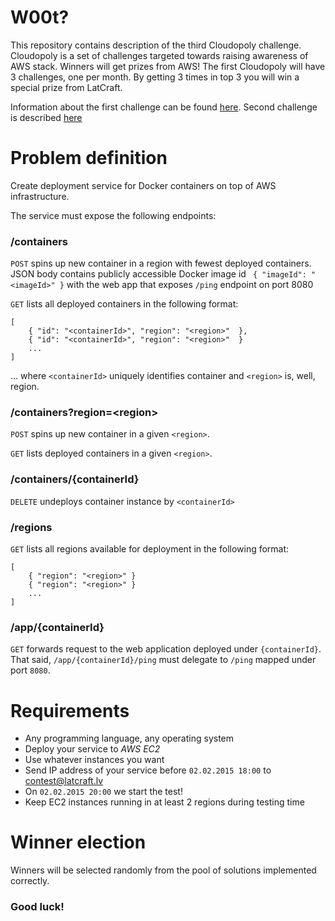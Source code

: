 W00t? 
==================

This repository contains description of the third Cloudopoly challenge. Cloudopoly is a set of challenges targeted towards raising awareness of AWS stack. Winners will get prizes from AWS! The first Cloudopoly will have 3 challenges, one per month. By getting 3 times in top 3 you will win a special prize from LatCraft.

Information about the first challenge can be found [here](https://github.com/latcraft/cloudopoly-search). Second challenge is described [here](https://github.com/latcraft/cloudopoly-pics)

Problem definition
==================
Create deployment service for Docker containers on top of AWS infrastructure. 

The service must expose the following endpoints:

### /containers



```POST``` spins up new container in a region with fewest deployed containers. JSON body contains publicly accessible Docker image id  ``` { "imageId": "<imageId>" }``` with the web app that exposes ```/ping``` endpoint on port 8080 

```GET``` lists all deployed containers in the following format:

```
[
	{ "id": "<containerId>", "region": "<region>"  },
	{ "id": "<containerId>", "region": "<region>"  }
	...
]
```
... where ```<containerId>``` uniquely identifies container and ```<region>``` is, well, region.

### /containers?region=&lt;region&gt;

```POST``` spins up new container in a given ```<region>```.

```GET``` lists deployed containers in a given ```<region>```.


### /containers/{containerId}

```DELETE``` undeploys container instance by ```<containerId>```

### /regions
```GET``` lists all regions available for deployment in the following format:

```
[
	{ "region": "<region>" }
	{ "region": "<region>" }
	...
]
```

### /app/{containerId}
```GET``` forwards request to the web application deployed under ```{containerId}```. That said, ```/app/{containerId}/ping``` must delegate to ```/ping``` mapped under port ```8080```.


# Requirements

- Any programming language, any operating system
- Deploy your service to *AWS* *EC2* 
- Use whatever instances you want
- Send IP address of your service before `02.02.2015 18:00` to contest@latcraft.lv
- On `02.02.2015 20:00` we start the test! 
- Keep EC2 instances running in at least 2 regions during testing time
 
# Winner election

Winners will be selected randomly from the pool of solutions implemented correctly.

### Good luck!
